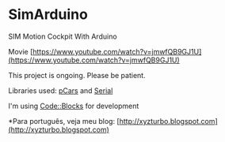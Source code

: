 # SimArduino
SIM Motion Cockpit With Arduino

Movie [https://www.youtube.com/watch?v=jmwfQB9GJ1U](https://www.youtube.com/watch?v=jmwfQB9GJ1U)

This project is ongoing. Please be patient.

Libraries used:
[pCars](http://forum.projectcarsgame.com/showthread.php?30903-HowTo-Shared-Memory-(API)-App) and [Serial](http://playground.arduino.cc/Interfacing/CPPWindows)

I'm using [Code::Blocks](http://codeblocks.org) for development

*Para português, veja meu blog: [http://xyzturbo.blogspot.com](http://xyzturbo.blogspot.com)
